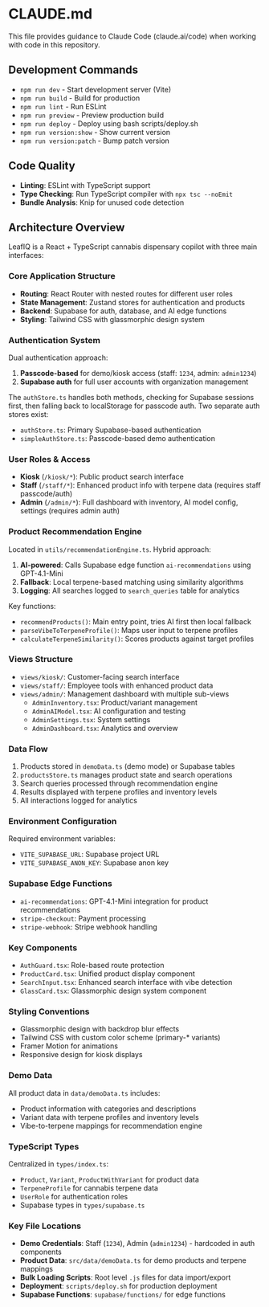 # CLAUDE.md

This file provides guidance to Claude Code (claude.ai/code) when working with code in this repository.

## Development Commands

- `npm run dev` - Start development server (Vite)
- `npm run build` - Build for production
- `npm run lint` - Run ESLint
- `npm run preview` - Preview production build
- `npm run deploy` - Deploy using bash scripts/deploy.sh
- `npm run version:show` - Show current version
- `npm run version:patch` - Bump patch version

## Code Quality

- **Linting**: ESLint with TypeScript support
- **Type Checking**: Run TypeScript compiler with `npx tsc --noEmit`
- **Bundle Analysis**: Knip for unused code detection

## Architecture Overview

LeafIQ is a React + TypeScript cannabis dispensary copilot with three main interfaces:

### Core Application Structure

- **Routing**: React Router with nested routes for different user roles
- **State Management**: Zustand stores for authentication and products
- **Backend**: Supabase for auth, database, and AI edge functions
- **Styling**: Tailwind CSS with glassmorphic design system

### Authentication System

Dual authentication approach:
1. **Passcode-based** for demo/kiosk access (staff: `1234`, admin: `admin1234`)
2. **Supabase auth** for full user accounts with organization management

The `authStore.ts` handles both methods, checking for Supabase sessions first, then falling back to localStorage for passcode auth. Two separate auth stores exist:
- `authStore.ts`: Primary Supabase-based authentication
- `simpleAuthStore.ts`: Passcode-based demo authentication

### User Roles & Access

- **Kiosk** (`/kiosk/*`): Public product search interface
- **Staff** (`/staff/*`): Enhanced product info with terpene data (requires staff passcode/auth)
- **Admin** (`/admin/*`): Full dashboard with inventory, AI model config, settings (requires admin auth)

### Product Recommendation Engine

Located in `utils/recommendationEngine.ts`. Hybrid approach:
1. **AI-powered**: Calls Supabase edge function `ai-recommendations` using GPT-4.1-Mini
2. **Fallback**: Local terpene-based matching using similarity algorithms
3. **Logging**: All searches logged to `search_queries` table for analytics

Key functions:
- `recommendProducts()`: Main entry point, tries AI first then local fallback
- `parseVibeToTerpeneProfile()`: Maps user input to terpene profiles
- `calculateTerpeneSimilarity()`: Scores products against target profiles

### Views Structure

- `views/kiosk/`: Customer-facing search interface
- `views/staff/`: Employee tools with enhanced product data
- `views/admin/`: Management dashboard with multiple sub-views
  - `AdminInventory.tsx`: Product/variant management
  - `AdminAIModel.tsx`: AI configuration and testing
  - `AdminSettings.tsx`: System settings
  - `AdminDashboard.tsx`: Analytics and overview

### Data Flow

1. Products stored in `demoData.ts` (demo mode) or Supabase tables
2. `productsStore.ts` manages product state and search operations
3. Search queries processed through recommendation engine
4. Results displayed with terpene profiles and inventory levels
5. All interactions logged for analytics

### Environment Configuration

Required environment variables:
- `VITE_SUPABASE_URL`: Supabase project URL
- `VITE_SUPABASE_ANON_KEY`: Supabase anon key

### Supabase Edge Functions

- `ai-recommendations`: GPT-4.1-Mini integration for product recommendations
- `stripe-checkout`: Payment processing
- `stripe-webhook`: Stripe webhook handling

### Key Components

- `AuthGuard.tsx`: Role-based route protection
- `ProductCard.tsx`: Unified product display component
- `SearchInput.tsx`: Enhanced search interface with vibe detection
- `GlassCard.tsx`: Glassmorphic design system component

### Styling Conventions

- Glassmorphic design with backdrop blur effects
- Tailwind CSS with custom color scheme (primary-* variants)
- Framer Motion for animations
- Responsive design for kiosk displays

### Demo Data

All product data in `data/demoData.ts` includes:
- Product information with categories and descriptions
- Variant data with terpene profiles and inventory levels
- Vibe-to-terpene mappings for recommendation engine

### TypeScript Types

Centralized in `types/index.ts`:
- `Product`, `Variant`, `ProductWithVariant` for product data
- `TerpeneProfile` for cannabis terpene data
- `UserRole` for authentication roles
- Supabase types in `types/supabase.ts`

### Key File Locations

- **Demo Credentials**: Staff (`1234`), Admin (`admin1234`) - hardcoded in auth components
- **Product Data**: `src/data/demoData.ts` for demo products and terpene mappings
- **Bulk Loading Scripts**: Root level `.js` files for data import/export
- **Deployment**: `scripts/deploy.sh` for production deployment
- **Supabase Functions**: `supabase/functions/` for edge functions